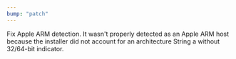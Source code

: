 ```yaml
---
bump: "patch"
---
```


Fix Apple ARM detection. It wasn't properly detected as an Apple ARM host because the installer did not account for an architecture String a without 32/64-bit indicator.

